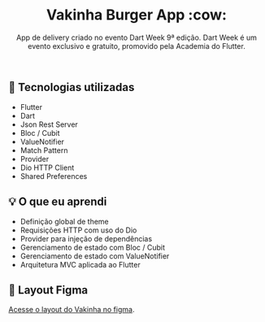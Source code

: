 <h1 align="center"> Vakinha Burger App :cow:</h1>

<p align="center">
App de delivery criado no evento Dart Week 9ª edição. 
Dart Week é um evento exclusivo e gratuito, promovido pela Academia do Flutter. <br/>
</p>

<br>

## 🚀 Tecnologias utilizadas

- Flutter
- Dart
- Json Rest Server
- Bloc / Cubit
- ValueNotifier
- Match Pattern
- Provider
- Dio HTTP Client
- Shared Preferences

## :bulb: O que eu aprendi

- Definição global de theme
- Requisições HTTP com uso do Dio
- Provider para injeção de dependências
- Gerenciamento de estado com Bloc / Cubit
- Gerenciamento de estado com ValueNotifier
- Arquitetura MVC aplicada ao Flutter

## 🔖 Layout Figma

[Acesse o layout do Vakinha no figma](<https://www.figma.com/file/02eLp1LEMaZNbolCNBSyKA/Delivery-App?node-id=4777%3A233&t=q7ZB1xFnUaWVCpt0-0>).
